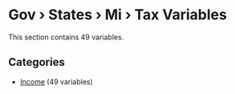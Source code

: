 # Gov › States › Mi › Tax Variables

This section contains 49 variables.

## Categories

- [Income](income/index.md) (49 variables)
